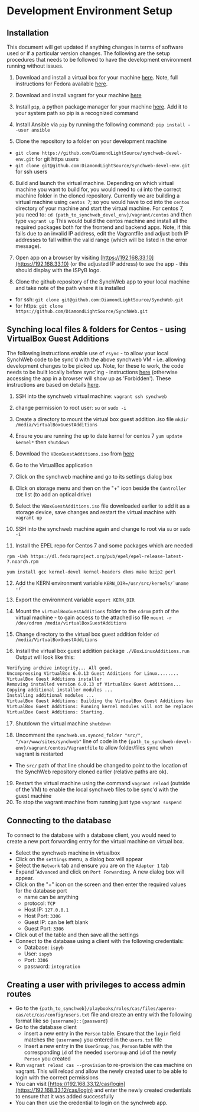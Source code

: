 # Development Environment Setup

## Installation

This document will get updated if anything changes in terms of software used or if a particular version changes. The following are the setup procedures that needs to be followed to have the development environment running without issues.

1. Download and install a virtual box for your machine [here](https://www.vagrantup.com/downloads.html).  Note, full instructions for Fedora available [here](https://computingforgeeks.com/how-to-install-virtualbox-on-fedora-linux/).

1. Download and install vagrant for your machine [here](https://www.vagrantup.com/downloads)

1. Install `pip`, a python package manager for your machine [here](https://pip.pypa.io/en/stable/installation/). Add it to your system path so pip is a recognized command

1. Install Ansible via `pip` by running the following command: `pip install --user ansible`

1. Clone the repository to a folder on your development machine
  - `git clone https://github.com/DiamondLightSource/synchweb-devel-env.git` for git https users
  - `git clone git@github.com:DiamondLightSource/synchweb-devel-env.git` for ssh users

6. Build and launch the virtual machine.
Depending on which virtual machine you want to build for, you would need to `cd` into the correct machine 
folder in the cloned repository. Currently we are building a virtual machine using `centos 7`; so you would
have to cd into the `centos` directory of your machine and start the virtual machine. For centos 7, you need to:
`cd {path_to_synchweb_devel_env}/vagrant/centos` and then type
`vagrant up`
This would build the centos machine and install all the required packages both for the frontend and backend apps.  Note, if this fails due to an invalid IP address, edit the Vagrantfile and adjust both IP addresses to fall within the valid range (which will be listed in the error message).

1. Open app on a browser by visiting [https://192.168.33.10](https://192.168.33.10) (or the adjusted IP address) to see the app - this should display with the ISPyB logo.

1. Clone the github repository of the SynchWeb app to your local machine and take note of the 
path where it is installed
  - for ssh: `git clone git@github.com:DiamondLightSource/SynchWeb.git`
  - for https: `git clone https://github.com/DiamondLightSource/SynchWeb.git`

## Synching local files & folders for Centos - using VirtualBox Guest Additions

The following instructions enable use of `rsync` - to allow your local SynchWeb code to be sync'd 
with the above synchweb VM - i.e. allowing development changes to be picked up.  Note, for these to 
work, the code needs to be built locally before sync'ing - instructions [here](https://github.com/DiamondLightSource/SynchWeb) 
(otherwise accessing the app in a browser will show up as 'Forbidden').
These instructions are based on details [here](https://www.if-not-true-then-false.com/2010/install-virtualbox-guest-additions-on-fedora-centos-red-hat-rhel/).

1. SSH into the synchweb virtual machine:
`vagrant ssh synchweb`

1. change permission to root user:
`su` or `sudo -i`

1. Create a directory to mount the virtual box guest addition .iso file
`mkdir /media/virtualBoxGuestAdditions`

1. Ensure you are running the up to date kernel for centos 7
`yum update kernel*`
then 
`shutdown`

1. Download the `VBoxGuestAdditions.iso` from [here](https://www.virtualbox.org/wiki/Testbuilds)

1. Go to the VirtualBox application

1. Click on the synchweb machine and go to its settings dialog box

1. Click on storage menu and then on the "+" icon beside the `Controller IDE` list (to add an optical drive)

1. Select the `VBoxGuestAdditions.iso` file downloaded earlier to add it as a storage device, save changes and restart the virtual machine with `vagrant up`

1. SSH into the synchweb machine again and change to root via `su` or `sudo -i`

1. Install the EPEL repo for Centos 7 and some packages which are needed

`rpm -Uvh https://dl.fedoraproject.org/pub/epel/epel-release-latest-7.noarch.rpm`

`yum install gcc kernel-devel kernel-headers dkms make bzip2 perl`

12. Add the KERN environment variable
```KERN_DIR=/usr/src/kernels/`uname -r` ```

1. Export the environment variable
`export KERN_DIR`

1. Mount the `virtualBoxGuestAdditions` folder to the `cdrom` path of the virtual machine - to gain access to the attached iso file
`mount -r /dev/cdrom /media/virtualBoxGuestAdditions`

1. Change directory to the virtual box guest addition folder
`cd /media/VirtualBoxGuestAdditions`

1. Install the virtual box guest addition package
`./VBoxLinuxAdditions.run`
Output will look like this:

```bash
Verifying archive integrity... All good.
Uncompressing VirtualBox 6.0.13 Guest Additions for Linux........
VirtualBox Guest Additions installer
Removing installed version 6.0.13 of VirtualBox Guest Additions...
Copying additional installer modules ...
Installing additional modules ...
VirtualBox Guest Additions: Building the VirtualBox Guest Additions kernel modules.  This may take a while.
VirtualBox Guest Additions: Running kernel modules will not be replaced until the system is restarted
VirtualBox Guest Additions: Starting.
```

17. Shutdown the virtual machine
`shutdown`

1. Uncomment the `synchweb.vm.synced_folder "src/", "/var/www/sites/synchweb"` line of code in the `{path_to_synchweb-devel-env}/vagrant/centos/Vagrantfile` to allow folder/files sync when vagrant is restarted
  - The `src/` path of that line should be changed to point to the location of the SynchWeb repository
  cloned earlier (relative paths are ok).

19. Restart the virtual machine using the command `vagrant reload` (outside of the VM) to enable the local synchweb files to be sync'd with the guest machine
1. To stop the vagrant machine from running just type `vagrant suspend`

## Connecting to the database

To connect to the database with a database client, you would need to create a new port forwarding entry for the virtual machine on virtual box.

- Select the synchweb machine in virtualbox
- Click on the `settings` menu, a dialog box will appear
- Select the `Network` tab and ensure you are on the `Adapter 1` tab
- Expand '`Advanced` and click on `Port Forwarding`.  A new dialog box will appear.
- Click on the "+" icon on the screen and then enter the required values for the database port
  - name can be anything
  - protocol: `TCP`
  - Host IP: `127.0.0.1`
  - Host Port: `3306`
  - Guest IP: can be left blank
  - Guest Port: `3306`
- Click out of the table and then save all the settings
- Connect to the database using a client with the following credentials:
  - Database: `ispyb`
  - User: `ispyb`
  - Port: `3306`
  - password: `integration`

## Creating a user with privileges to access admin routes

- Go to the `{path_to_synchweb}/playbooks/roles/cas/files/apereo-cas/etc/cas/config/users.txt` file and create an entry with the following format like so `{username}::{password}`
- Go to the database client
  - insert a new entry in the `Person` table. Ensure that the `login` field matches the `{username}` you entered in the `users.txt` file
  - Insert a new entry in the `UserGroup_has_Person` table with the corresponding `id` of the needed `UserGroup` and `id` of the newly `Person` you created
- Run `vagrant reload cas --provision` to re-provision the cas machine on vagrant. This will reload and allow the newly created user to be able to login with the correct permissions
- You can visit [https://192.168.33.12/cas/login](https://192.168.33.12/cas/login) and enter the newly created credentials to ensure that it was added successfully
- You can then use the credential to login on the synchweb app.

